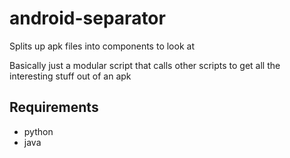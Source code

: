 # android-separator
Splits up apk files into components to look at

Basically just a modular script that calls other scripts to get all the interesting stuff out of an apk

## Requirements
- python
- java
